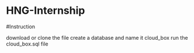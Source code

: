 # HNG-Internship

#Instruction

download or clone the file
create a database and name it cloud_box
run the cloud_box.sql file 
